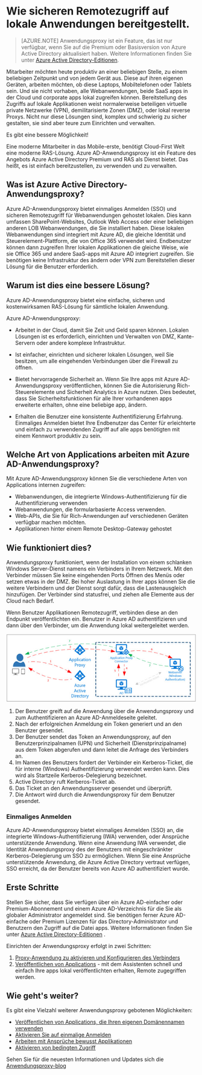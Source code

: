 <properties
    pageTitle="So sicheren Remotezugriff auf lokale apps bereitstellen"
    description="Erläutert, wie mit Azure AD-Anwendungsproxy sicheren Remotezugriff auf Ihrem lokalen apps bereitstellen."
    services="active-directory"
    documentationCenter=""
    authors="kgremban"
    manager="femila"
    editor=""/>

<tags
    ms.service="active-directory"
    ms.workload="identity"
    ms.tgt_pltfrm="na"
    ms.devlang="na"
    ms.topic="article"
    ms.date="08/25/2016"
    ms.author="kgremban"/>

# <a name="how-to-provide-secure-remote-access-to-on-premises-applications"></a>Wie sicheren Remotezugriff auf lokale Anwendungen bereitgestellt.

> [AZURE.NOTE] Anwendungsproxy ist ein Feature, das ist nur verfügbar, wenn Sie auf die Premium oder Basisversion von Azure Active Directory aktualisiert haben. Weitere Informationen finden Sie unter [Azure Active Directory-Editionen](active-directory-editions.md).

Mitarbeiter möchten heute produktiv an einer beliebigen Stelle, zu einem beliebigen Zeitpunkt und von jedem Gerät aus. Diese auf ihren eigenen Geräten, arbeiten möchten, ob diese Laptops, Mobiltelefonen oder Tablets sein. Und sie nicht vorhaben, alle Webanwendungen, beide SaaS apps in der Cloud und corporate apps lokal zugreifen können. Bereitstellung des Zugriffs auf lokale Applikationen weist normalerweise beteiligen virtuelle private Netzwerke (VPN), demilitarisierte Zonen (DMZ), oder lokal reverse Proxys. Nicht nur diese Lösungen sind, komplex und schwierig zu sicher gestalten, sie sind aber teure zum Einrichten und verwalten.

Es gibt eine bessere Möglichkeit!

Eine moderne Mitarbeiter in das Mobile-erste, benötigt Cloud-First Welt eine moderne RAS-Lösung. Azure AD-Anwendungsproxy ist ein Feature des Angebots Azure Active Directory Premium und RAS als Dienst bietet. Das heißt, es ist einfach bereitzustellen, zu verwenden und zu verwalten.

## <a name="what-is-azure-active-directory-application-proxy"></a>Was ist Azure Active Directory-Anwendungsproxy?
Azure AD-Anwendungsproxy bietet einmaliges Anmelden (SSO) und sicheren Remotezugriff für Webanwendungen gehostet lokalen. Dies kann umfassen SharePoint-Websites, Outlook Web Access oder einer beliebigen anderen LOB Webanwendungen, die Sie installiert haben. Diese lokalen Webanwendungen sind integriert mit Azure AD, die gleiche Identität und Steuerelement-Plattform, die von Office 365 verwendet wird. Endbenutzer können dann zugreifen Ihrer lokalen Applikationen die gleiche Weise, wie sie Office 365 und andere SaaS-apps mit Azure AD integriert zugreifen. Sie benötigen keine Infrastruktur des ändern oder VPN zum Bereitstellen dieser Lösung für die Benutzer erforderlich.

## <a name="why-is-this-a-better-solution"></a>Warum ist dies eine bessere Lösung?
Azure AD-Anwendungsproxy bietet eine einfache, sicheren und kostenwirksamen RAS-Lösung für sämtliche lokalen Anwendung.

Azure AD-Anwendungsproxy:  

- Arbeitet in der Cloud, damit Sie Zeit und Geld sparen können. Lokalen Lösungen ist es erforderlich, einrichten und Verwalten von DMZ, Kante-Servern oder andere komplexe Infrastruktur.  

- Ist einfacher, einrichten und sicherer lokalen Lösungen, weil Sie besitzen, um alle eingehenden Verbindungen über die Firewall zu öffnen.  

- Bietet hervorragende Sicherheit an. Wenn Sie Ihre apps mit Azure AD-Anwendungsproxy veröffentlichen, können Sie die Autorisierung Rich-Steuerelemente und Sicherheit Analytics in Azure nutzen. Dies bedeutet, dass Sie Sicherheitsfunktionen für alle Ihrer vorhandenen apps erweiterte erhalten, ohne eine beliebige app, ändern.  

- Erhalten die Benutzer eine konsistente Authentifizierung Erfahrung. Einmaliges Anmelden bietet Ihre Endbenutzer das Center für erleichterte und einfach zu verwendenden Zugriff auf alle apps benötigten mit einem Kennwort produktiv zu sein.  

## <a name="what-kind-of-applications-work-with-azure-ad-application-proxy"></a>Welche Art von Applications arbeiten mit Azure AD-Anwendungsproxy?
Mit Azure AD-Anwendungsproxy können Sie die verschiedene Arten von Applications internen zugreifen:

- Webanwendungen, die integrierte Windows-Authentifizierung für die Authentifizierung verwenden  
- Webanwendungen, die formularbasierte Access verwenden.  
- Web-APIs, die Sie für Rich-Anwendungen auf verschiedenen Geräten verfügbar machen möchten.  
- Applikationen hinter einem Remote Desktop-Gateway gehostet  

## <a name="how-does-it-work"></a>Wie funktioniert dies?
Anwendungsproxy funktioniert, wenn der Installation von einem schlanken Windows Server-Dienst namens ein Verbinders in Ihrem Netzwerk. Mit den Verbinder müssen Sie keine eingehenden Ports Öffnen des Menüs oder setzen etwas in der DMZ. Bei hoher Auslastung in Ihrer apps können Sie die weitere Verbindern und der Dienst sorgt dafür, dass die Lastenausgleich hinzufügen. Der Verbinder sind statusfrei, und ziehen alle Elemente aus der Cloud nach Bedarf.

Wenn Benutzer Applikationen Remotezugriff, verbinden diese an den Endpunkt veröffentlichten ein. Benutzer in Azure AD authentifizieren und dann über den Verbinder, um die Anwendung lokal weitergeleitet werden.

 ![AzureAD Anwendungsproxy-Diagramm](./media/active-directory-appssoaccess-whatis/azureappproxxy.png)

1. Der Benutzer greift auf die Anwendung über die Anwendungsproxy und zum Authentifizieren an Azure AD-Anmeldeseite geleitet.
2. Nach der erfolgreichen Anmeldung ein Token generiert und an den Benutzer gesendet.
3. Der Benutzer sendet das Token an Anwendungsproxy, auf den Benutzerprinzipalnamen (UPN) und Sicherheit (Dienstprinzipalname) aus dem Token abgerufen und dann leitet die Anfrage des Verbinders an.
4. Im Namen des Benutzers fordert der Verbinder ein Kerberos-Ticket, die für interne (Windows) Authentifizierung verwendet werden kann. Dies wird als Startzeile Kerberos-Delegierung bezeichnet.
5. Active Directory ruft Kerberos-Ticket ab.
6. Das Ticket an den Anwendungsserver gesendet und überprüft.
7. Die Antwort wird durch die Anwendungsproxy für dem Benutzer gesendet.

### <a name="single-sign-on"></a>Einmaliges Anmelden
Azure AD-Anwendungsproxy bietet einmaliges Anmelden (SSO) an, die integrierte Windows-Authentifizierung (IWA) verwenden, oder Ansprüche unterstützende Anwendung. Wenn eine Anwendung IWA verwendet, die Identität Anwendungsproxy des der Benutzers mit eingeschränkter Kerberos-Delegierung um SSO zu ermöglichen. Wenn Sie eine Ansprüche unterstützende Anwendung, die Azure Active Directory vertraut verfügen, SSO erreicht, da der Benutzer bereits von Azure AD authentifiziert wurde.

## <a name="how-to-get-started"></a>Erste Schritte
Stellen Sie sicher, dass Sie verfügen über ein Azure AD-einfacher oder Premium-Abonnement und einem Azure AD-Verzeichnis für die Sie als globaler Administrator angemeldet sind. Sie benötigen ferner Azure AD-einfache oder Premium Lizenzen für das Directory-Administrator und Benutzern den Zugriff auf die Datei apps. Weitere Informationen finden Sie unter [Azure Active Directory-Editionen](active-directory-editions.md) .

Einrichten der Anwendungsproxy erfolgt in zwei Schritten:

1. [Proxy-Anwendung zu aktivieren und Konfigurieren des Verbinders](active-directory-application-proxy-enable.md)    
2. [Veröffentlichen von Applications](active-directory-application-proxy-publish.md) - mit dem Assistenten schnell und einfach Ihre apps lokal veröffentlichten erhalten, Remote zugegriffen werden.

## <a name="whats-next"></a>Wie geht's weiter?
Es gibt eine Vielzahl weiterer Anwendungsproxy gebotenen Möglichkeiten:

- [Veröffentlichen von Applications, die Ihren eigenen Domänennamen verwenden](active-directory-application-proxy-custom-domains.md)
- [Aktivieren Sie auf einmalige Anmelden](active-directory-application-proxy-sso-using-kcd.md)
- [Arbeiten mit Ansprüche bewusst Applikationen](active-directory-application-proxy-claims-aware-apps.md)
- [Aktivieren von bedingten Zugriff](active-directory-application-proxy-conditional-access.md)

Sehen Sie für die neuesten Informationen und Updates sich die [Anwendungsproxy-blog](http://blogs.technet.com/b/applicationproxyblog/)

